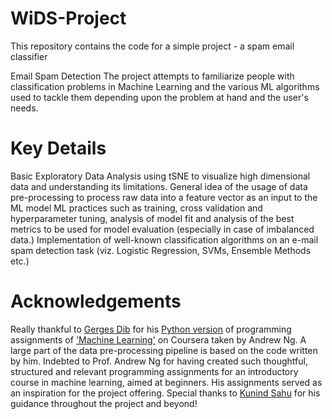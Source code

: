 # WiDS-Project
This repository contains the code for a simple project - a spam email classifier

Email Spam Detection
The project attempts to familiarize people with classification problems in Machine Learning and the various ML algorithms used to tackle them depending upon the problem at hand and the user's needs.

# Key Details
Basic Exploratory Data Analysis using tSNE to visualize high dimensional data and understanding its limitations.
General idea of the usage of data pre-processing to process raw data into a feature vector as an input to the ML model
ML practices such as training, cross validation and hyperparameter tuning, analysis of model fit and analysis of the best metrics to be used for model evaluation (especially in case of imbalanced data.)
Implementation of well-known classification algorithms on an e-mail spam detection task (viz. Logistic Regression, SVMs, Ensemble Methods etc.)

# Acknowledgements
Really thankful to [Gerges Dib](https://github.com/dibgerge) for his [Python version](https://github.com/dibgerge/ml-coursera-python-assignments) of programming assignments of ['Machine Learning'](https://www.coursera.org/learn/machine-learning?) on Coursera taken by Andrew Ng. A large part of the data pre-processing pipeline is based on the code written by him.
Indebted to Prof. Andrew Ng for having created such thoughtful, structured and relevant programming assignments for an introductory course in machine learning, aimed at beginners. His assignments served as an inspiration for the project offering.
Special thanks to [Kunind Sahu](https://github.com/kunind27) for his guidance throughout the project and beyond!
